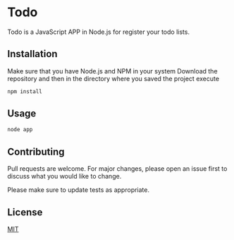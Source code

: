 # Todo

Todo is a JavaScript APP in Node.js for register your todo lists.

## Installation

Make sure that you have Node.js and NPM in your system
Download the repository and then in the directory where you saved the project execute

```bash
npm install
```

## Usage

```bash
node app
```

## Contributing

Pull requests are welcome. For major changes, please open an issue first to discuss what you would like to change.

Please make sure to update tests as appropriate.

## License

[MIT](https://choosealicense.com/licenses/mit/)
